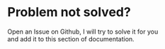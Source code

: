 # Problem not solved?  

Open an Issue on Github, I will try to solve it for you  
and add it to this section of documentation.  
